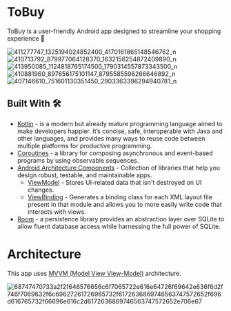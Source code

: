 # ToBuy
ToBuy is a user-friendly Android app designed to streamline your shopping experience 🚀

![411277747_1325194024852400_4170161865148546762_n](https://github.com/Mahmoud-Abou-elhamd/ToBuy/assets/79891316/d64c0f09-30eb-459f-a815-3b21c5984013)  ![410713792_879977064128370_1632156254872409890_n](https://github.com/Mahmoud-Abou-elhamd/ToBuy/assets/79891316/a1d5248a-5002-4d7d-a3d1-6beb9a5952e4)
![413950085_1124818765174500_1790314557873343500_n](https://github.com/Mahmoud-Abou-elhamd/ToBuy/assets/79891316/a290272f-79f8-4827-915f-7d52bbc123af)  ![410881960_897656175101147_8795585596266646892_n](https://github.com/Mahmoud-Abou-elhamd/ToBuy/assets/79891316/16e13759-8a23-4b17-9657-c6769a7cd718)
![407146610_751601130351450_2903363396294940781_n](https://github.com/Mahmoud-Abou-elhamd/ToBuy/assets/79891316/a434f9e8-3b62-4f0a-91d5-a70df1c4cb53)

## Built With 🛠
- [Kotlin](https://kotlinlang.org/) - is a modern but already mature programming language aimed to make developers happier. It’s concise, safe, interoperable with Java and other languages, and provides many ways to reuse code between multiple platforms for productive programming.
- [Coroutines](https://kotlinlang.org/docs/coroutines-guide.html) - a library for composing asynchronous and event-based programs by using observable sequences.
- [Android Architecture Components](https://developer.android.com/topic/libraries/architecture) - Collection of libraries that help you design robust, testable, and maintainable apps.
    - [ViewModel](https://developer.android.com/topic/libraries/architecture/viewmodel) - Stores UI-related data that isn't destroyed on UI changes.
    - [ViewBinding](https://developer.android.com/topic/libraries/view-binding) - Generates a binding class for each XML layout file present in that module and allows you to more easily write code that interacts with views.
- [Room](https://developer.android.com/training/data-storage/room/) - a persistence library provides an abstraction layer over SQLite to allow fluent database access while harnessing the full power of SQLite.

# Architecture
This app uses [MVVM (Model View View-Model)](https://developer.android.com/topic/architecture#recommended-app-arch) architecture.

![68747470733a2f2f646576656c6f7065722e616e64726f69642e636f6d2f746f7069632f6c69627261726965732f6172636869746563747572652f696d616765732f66696e616c2d6172636869746563747572652e706e67](https://github.com/Mahmoud-Abou-elhamd/ToBuy/assets/79891316/fc3cf3bc-f50d-45bc-ba12-ab28b1929b95)
